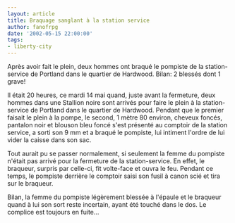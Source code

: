 ```yaml
---
layout: article
title: Braquage sanglant à la station service
author: fanofrpg
date: '2002-05-15 22:00:00'
tags:
- liberty-city
---
```


Après avoir fait le plein, deux hommes ont braqué le pompiste de la station-service de Portland dans le quartier de Hardwood. Bilan: 2 blessés dont 1 grave!

Il était 20 heures, ce mardi 14 mai quand, juste avant la fermeture, deux hommes dans une Stallion noire sont arrivés pour faire le plein à la station-service de Portland dans le quartier de Hardwood. Pendant que le premier faisait le plein à la pompe, le second, 1 mètre 80 environ, cheveux foncés, pantalon noir et blouson bleu foncé s'est présenté au comptoir de la station service, a sorti son 9 mm et a braqué le pompiste, lui intiment l'ordre de lui vider la caisse dans son sac.

Tout aurait pu se passer normalement, si seulement la femme du pompiste n'était pas arrivé pour la fermeture de la station-service. En effet, le braqueur, surpris par celle-ci, fit volte-face et ouvra le feu. Pendant ce temps, le pompiste derrière le comptoir saisi son fusil à canon scié et tira sur le braqueur.

Bilan, la femme du pompiste légèrement blessée à l'épaule et le braqueur quand à lui son sort reste incertain, ayant été touché dans le dos. Le complice est toujours en fuite…
